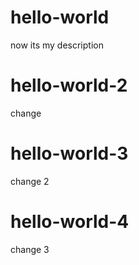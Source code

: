 # hello-world
now its my description

# hello-world-2
change

# hello-world-3
change 2

# hello-world-4
change 3